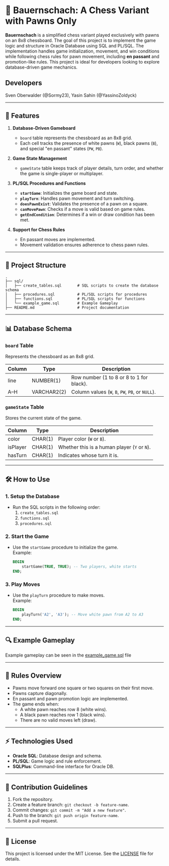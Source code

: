 # 🏰 Bauernschach: A Chess Variant with Pawns Only

**Bauernschach** is a simplified chess variant played exclusively with pawns on an 8x8 chessboard. The goal of this project is to implement the game logic and structure in Oracle Database using SQL and PL/SQL. The implementation handles game initialization, movement, and win conditions while following chess rules for pawn movement, including **en passant** and promotion-like rules. This project is ideal for developers looking to explore database-driven game mechanics.

## Developers
Sven Oberwalder (@Sormy23), Yasin Sahin (@YassinoZoldyck)

---

## 🚀 Features

1. **Database-Driven Gameboard**  
   - `board` table represents the chessboard as an 8x8 grid.
   - Each cell tracks the presence of white pawns (`W`), black pawns (`B`), and special "en passant" states (`PW`, `PB`).

2. **Game State Management**  
   - `gameState` table keeps track of player details, turn order, and whether the game is single-player or multiplayer.

3. **PL/SQL Procedures and Functions**  
   - **`startGame`**: Initializes the game board and state.  
   - **`playTurn`**: Handles pawn movement and turn switching.  
   - **`doesPawnExist`**: Validates the presence of a pawn on a square.  
   - **`canMovePawn`**: Checks if a move is valid based on game rules.  
   - **`getEndCondition`**: Determines if a win or draw condition has been met.

4. **Support for Chess Rules**  
   - En passant moves are implemented.
   - Movement validation ensures adherence to chess pawn rules.

---

## 📂 Project Structure

```plaintext
.
├── sql/
│   ├── create_tables.sql       # SQL scripts to create the database schema
│   ├── procedures.sql          # PL/SQL scripts for procedures
│   ├── functions.sql           # PL/SQL scripts for functions
│   └── example_game.sql        # Example Gameplay
├── README.md                   # Project documentation
```

---

## 📊 Database Schema

### `board` Table
Represents the chessboard as an 8x8 grid.

| Column | Type      | Description                              |
|--------|-----------|------------------------------------------|
| line   | NUMBER(1) | Row number (1 to 8 or 8 to 1 for black). |
| A–H    | VARCHAR2(2) | Column values (`W`, `B`, `PW`, `PB`, or `NULL`). |

### `gameState` Table
Stores the current state of the game.

| Column   | Type      | Description                        |
|----------|-----------|------------------------------------|
| color    | CHAR(1)   | Player color (`W` or `B`).         |
| isPlayer | CHAR(1)   | Whether this is a human player (`Y` or `N`). |
| hasTurn  | CHAR(1)   | Indicates whose turn it is.        |

---

## 🛠️ How to Use

### 1. **Setup the Database**
   - Run the SQL scripts in the following order:
     1. `create_tables.sql`
     2. `functions.sql`
     3. `procedures.sql`

### 2. **Start the Game**
   - Use the `startGame` procedure to initialize the game.  
     Example:
     ```sql
     BEGIN
         startGame(TRUE, TRUE); -- Two players, white starts
     END;
     ```

### 3. **Play Moves**
   - Use the `playTurn` procedure to make moves.  
     Example:
     ```sql
     BEGIN
         playTurn('A2', 'A3'); -- Move white pawn from A2 to A3
     END;
     ```
---

## 🔍 Example Gameplay

Example gameplay can be seen in the [example_game.sql](./sql/example_game.sql) file

---

## 📖 Rules Overview

- Pawns move forward one square or two squares on their first move.
- Pawns capture diagonally.
- En passant and pawn promotion logic are implemented.
- The game ends when:
  - A white pawn reaches row 8 (white wins).
  - A black pawn reaches row 1 (black wins).
  - There are no valid moves left (draw).

---

## ⚡ Technologies Used

- **Oracle SQL**: Database design and schema.
- **PL/SQL**: Game logic and rule enforcement.
- **SQLPlus**: Command-line interface for Oracle DB.

---

## 🤝 Contribution Guidelines

1. Fork the repository.
2. Create a feature branch: `git checkout -b feature-name`.
3. Commit changes: `git commit -m "Add a new feature"`.
4. Push to the branch: `git push origin feature-name`.
5. Submit a pull request.

---

## 📜 License

This project is licensed under the MIT License. See the [LICENSE](./LICENSE) file for details.
